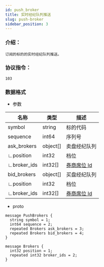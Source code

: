 ```yaml
---
id: push_broker
title: 实时经纪队列推送
slug: push-broker
sidebar_position: 3
---
```


### 介绍：
    订阅的标的的实时经纪队列推送。
### 协议指令：
    103
### 数据格式
* 参数

| 名称 | 类型   | 描述  | 
|-------|-------|-----|
|symbol|string| 标的代码 |
|sequence|int64| 序列号 |
|ask_brokers|object[]| 卖盘经纪队列 |
|∟position|int32| 档位 |
|∟broker_ids|int32[]| [券商席位 Id](../pull/quote-broker-ids)|
|bid_brokers|object[]| 买盘经纪队列 |
|∟position|int32| 档位 |
|∟broker_ids|int32[]| [券商席位 Id](../pull/quote-broker-ids)|

* proto
```
message PushBrokers {
  string symbol = 1;
  int64 sequence = 2;
  repeated Brokers ask_brokers = 3;
  repeated Brokers bid_brokers = 4;
}

message Brokers {
  int32 position = 1;
  repeated int32 broker_ids = 2;
}
```